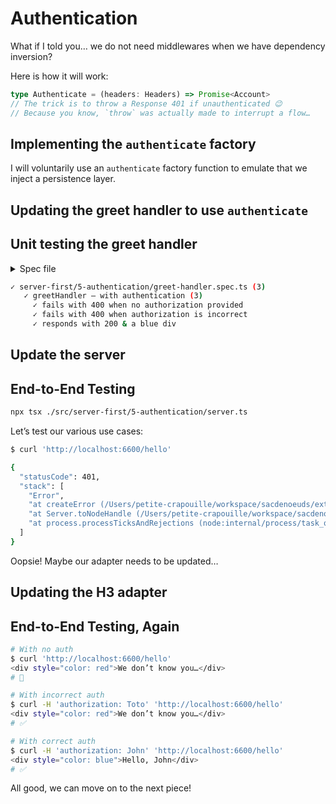# Authentication

What if I told you… we do not need middlewares when we have dependency inversion?

Here is how it will work:

```ts
type Authenticate = (headers: Headers) => Promise<Account>
// The trick is to throw a Response 401 if unauthenticated 😉
// Because you know, `throw` was actually made to interrupt a flow…
```

## Implementing the `authenticate` factory

I will voluntarily use an `authenticate` factory function to emulate that we inject a persistence layer.

<!-- include [code:tsx] ./server-first/5-authentication/authenticate.tsx -->

## Updating the greet handler to use `authenticate`

<!-- diff [code:ts] ./server-first/5-authentication/greet-handler.tsx ./server-first/4-support-body-schema/greet-handler.tsx -->

## Unit testing the greet handler

<details>
<summary>Spec file</summary>

<!-- include [code:ts] ./server-first/5-authentication/greet-handler.spec.ts -->

</details>

```sh
✓ server-first/5-authentication/greet-handler.spec.ts (3)
   ✓ greetHandler – with authentication (3)
     ✓ fails with 400 when no authorization provided
     ✓ fails with 400 when authorization is incorrect
     ✓ responds with 200 & a blue div
```

## Update the server

<!-- diff [code:ts] ./server-first/5-authentication/server.ts ./server-first/4-support-body-schema/server.ts -->

## End-to-End Testing

```sh
npx tsx ./src/server-first/5-authentication/server.ts
```

Let’s test our various use cases:

```sh
$ curl 'http://localhost:6600/hello'

{
  "statusCode": 401,
  "stack": [
    "Error",
    "at createError (/Users/petite-crapouille/workspace/sacdenoeuds/extended-guide/node_modules/h3/dist/index.cjs:85:15)",
    "at Server.toNodeHandle (/Users/petite-crapouille/workspace/sacdenoeuds/extended-guide/node_modules/h3/dist/index.cjs:2279:21)",
    "at process.processTicksAndRejections (node:internal/process/task_queues:95:5)"
  ]
}
```

Oopsie! Maybe our adapter needs to be updated…

## Updating the H3 adapter

<!-- diff [code:ts] ./server-first/5-authentication/h3-adapter.ts ./server-first/4-support-body-schema/h3-adapter.ts -->

## End-to-End Testing, Again

```sh
# With no auth
$ curl 'http://localhost:6600/hello'
<div style="color: red">We don’t know you…</div>
# 🎉

# With incorrect auth
$ curl -H 'authorization: Toto' 'http://localhost:6600/hello'
<div style="color: red">We don’t know you…</div>
# ✅

# With correct auth
$ curl -H 'authorization: John' 'http://localhost:6600/hello'
<div style="color: blue">Hello, John</div>
# ✅
```

All good, we can move on to the next piece!
